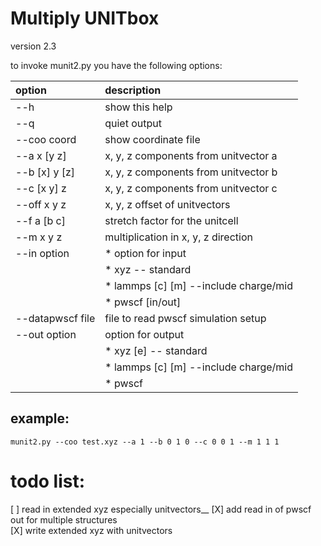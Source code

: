 Multiply UNITbox
================
version 2.3  

to invoke munit2.py you have the following options:  
  
option            | description
:-----------------|:-----------------------------------------
--h               | show this help
--q               | quiet output
--coo  coord      | show coordinate file
--a    x  [y   z] | x, y, z components from unitvector a
--b   [x]  y  [z] | x, y, z components from unitvector b
--c   [x   y]  z  | x, y, z components from unitvector c
--off  x   y   z  | x, y, z offset of unitvectors
--f    a  [b   c] | stretch factor for the unitcell  
--m    x   y   z  | multiplication in x, y, z direction
--in   option     |  * option for input
                  |  * xyz -- standard
                  |  * lammps [c] [m] --include charge/mid
                  |  * pwscf [in/out]
--datapwscf file  | file to read pwscf simulation setup
--out  option     | option for output
                  |  * xyz [e] -- standard
                  |  * lammps [c] [m] --include charge/mid
                  |  * pwscf
                                                                  
example:
--------
~~~~~~~~~~~~~~~~~~~~~~~~~~~~~~~~~~~~~~~~~~~~~~~~~~~~~~~~~~~~
munit2.py --coo test.xyz --a 1 --b 0 1 0 --c 0 0 1 --m 1 1 1
~~~~~~~~~~~~~~~~~~~~~~~~~~~~~~~~~~~~~~~~~~~~~~~~~~~~~~~~~~~~

todo list:
==========
[ ] read in extended xyz especially unitvectors__
[X] add read in of pwscf out for multiple structures  
[X] write extended xyz with unitvectors
